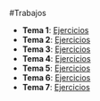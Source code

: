 #Trabajos 
- **Tema 1**: [Ejercicios](https://github.com/marlenelis/SWAP1516/blob/master/Teoria/Ejercicio_1.md)
- **Tema 2**: [Ejercicios](https://github.com/marlenelis/SWAP1516/blob/master/Teoria/ejercicios_T2.md)
- **Tema 3**: [Ejercicios](https://github.com/marlenelis/SWAP1516/blob/master/Teoria/ejercicios_T3.md)
- **Tema 4**: [Ejercicios](https://github.com/marlenelis/SWAP1516/blob/master/Teoria/ejercicios_T4.md)
- **Tema 5**: [Ejercicios](https://github.com/marlenelis/SWAP1516/blob/master/Teoria/ejercicios_T5.md)
- **Tema 6**: [Ejercicios](https://github.com/marlenelis/SWAP1516/blob/master/Teoria/ejercicios_T6.md)
- **Tema 7**: [Ejercicios](https://github.com/marlenelis/SWAP1516/blob/master/Teoria/ejercicios_T7.md)
